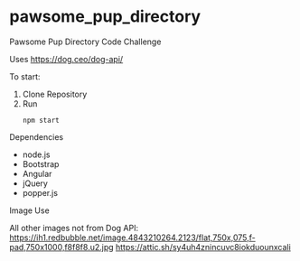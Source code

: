 # pawsome_pup_directory
Pawsome Pup Directory Code Challenge

Uses https://dog.ceo/dog-api/

To start:

1. Clone Repository
2. Run
    ```
    npm start
    ```

Dependencies
 - node.js
 - Bootstrap
 - Angular
 - jQuery
 - popper.js

Image Use

All other images not from Dog API:
https://ih1.redbubble.net/image.4843210264.2123/flat,750x,075,f-pad,750x1000,f8f8f8.u2.jpg
https://attic.sh/sy4uh4znincuvc8iokduounxcali